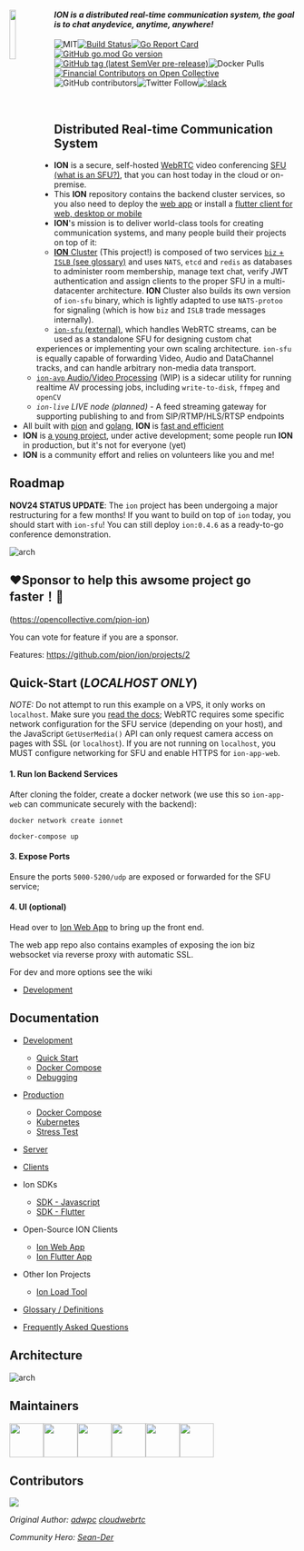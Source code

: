 
<div align=left><a href="https://github.com/pion/ion/wiki">
    <img src="https://github.com/pion/ion/raw/master/docs/imgs/ion.png" width = 15% align = "left">
</a>

#### *ION is a distributed real-time communication system, the goal is to chat anydevice, anytime, anywhere!*

![MIT](https://img.shields.io/badge/License-MIT-yellow.svg)[![Build Status](https://travis-ci.com/pion/ion.svg?branch=master)](https://travis-ci.com/pion/ion)[![Go Report Card](https://goreportcard.com/badge/github.com/pion/ion)![GitHub go.mod Go version](https://img.shields.io/github/go-mod/go-version/pion/ion)![GitHub tag (latest SemVer pre-release)](https://img.shields.io/github/v/tag/pion/ion?include_prereleases)](https://goreportcard.com/report/github.com/pion/ion)![Docker Pulls](https://img.shields.io/docker/pulls/pionwebrtc/ion-biz?style=plastic)[![Financial Contributors on Open Collective](https://opencollective.com/pion-ion/all/badge.svg?label=financial+contributors)](https://opencollective.com/pion-ion) ![GitHub contributors](https://img.shields.io/github/contributors-anon/pion/ion)![Twitter Follow](https://img.shields.io/twitter/follow/_PION?style=social)[![slack](https://img.shields.io/badge/join-us%20on%20slack-gray.svg?longCache=true&logo=slack&colorB=brightgreen)](https://pion.ly/slack)

<br />

## Distributed Real-time Communication System

+ **ION** is a secure, self-hosted [WebRTC](https://webrtc.org/) video conferencing [SFU (what is an SFU?)](https://testrtc.com/different-multiparty-video-conferencing/), that you can host today in the cloud or on-premise.
+ This **ION** repository contains the backend cluster services, so you also need to deploy the [web app](https://github.com/pion/ion-app-web) or install a [flutter client for web, desktop or mobile](https://github.com/pion/ion-app-flutter)
+ **ION**'s mission is to deliver world-class tools for creating communication systems, and many people build their projects on top of it:
  + [**ION** Cluster](https://github.com/pion/ion) (This project!) is composed of two services [`biz` + `ISLB` (see glossary)](docs/glossary.md) and uses `NATS`, `etcd` and `redis` as databases to administer room membership, manage text chat, verify JWT authentication and assign clients to the proper SFU in a multi-datacenter architecture. **ION** Cluster also builds its own version of `ion-sfu` binary, which is lightly adapted to use `NATS-protoo` for signaling (which is how `biz` and `ISLB` trade messages internally).
  + [`ion-sfu` (external)](https://github.com/pion/ion-sfu), which handles WebRTC streams, can be used as a standalone SFU for designing custom chat experiences or implementing your own scaling architecture. `ion-sfu` is equally capable of forwarding Video, Audio and DataChannel tracks, and can handle arbitrary non-media data transport.
  + [`ion-avp` Audio/Video Processing](https://github.com/pion/ion-avp) (WIP) is a sidecar utility for running realtime AV processing jobs, including `write-to-disk`, `ffmpeg` and `openCV`
  + *`ion-live` LIVE node (planned)* - A feed streaming gateway for supporting publishing to and from SIP/RTMP/HLS/RTSP endpoints
+ All built with [pion](https://pion.ly) and [golang](https://golang.org/), **ION** is [fast and efficient](docs/production/stress_test.md)
+ **ION** is [a young project](https://github.com/pion/ion/projects/2), under active development; some people run **ION** in production, but it's not for everyone (yet)
+ **ION** is a community effort and relies on volunteers like you and me!


## Roadmap

**NOV24 STATUS UPDATE**: The `ion` project has been undergoing a major restructuring for a few months! If you want to build on top of `ion` today, you should start with `ion-sfu`! You can still deploy `ion:0.4.6` as a ready-to-go conference demonstration.

![arch](https://github.com/pion/ion/raw/master/docs/imgs/ion-roadmap.png)

## ❤️Sponsor to help this awsome project go faster！🚀
(https://opencollective.com/pion-ion)

You can vote for feature if you are a sponsor.

Features: https://github.com/pion/ion/projects/2

## Quick-Start (*LOCALHOST ONLY*)

*NOTE:* Do not attempt to run this example on a VPS, it only works on `localhost`. Make sure you [read the docs](docs/production); WebRTC requires some specific network configuration for the SFU service (depending on your host), and the JavaScript `GetUserMedia()` API can only request camera access on pages with SSL (or `localhost`). If you are not running on `localhost`, you MUST configure networking for SFU and enable HTTPS for `ion-app-web`.


#### 1. Run Ion Backend Services
After cloning the folder, create a docker network (we use this so `ion-app-web` can communicate securely with the backend):
```
docker network create ionnet

docker-compose up
```

#### 3. Expose Ports

Ensure the ports `5000-5200/udp` are exposed or forwarded for the SFU service; 


#### 4. UI (optional)

Head over to [Ion Web App](https://github.com/pion/ion-app-web) to bring up the front end.

The web app repo also contains examples of exposing the ion biz websocket via reverse proxy with automatic SSL.

For dev and more options see the wiki

* [Development](https://github.com/pion/ion/tree/master/docs)



## Documentation
+ [Development](docs/dev/)
    + [Quick Start](docs/dev/quick_start.md)
    + [Docker Compose](docs/dev/docker.md)
    + [Debugging](docs/dev/debugging.md)
+ [Production](docs/production/)
    + [Docker Compose](docs/production/README.md)
    + [Kubernetes](kube/README.md)
    + [Stress Test](docs/production/stress_test.md)
+ [Server](docs/server_features.md)
+ [Clients](docs/client_features.md)
+ Ion SDKs
    + [SDK - Javascript](https://github.com/pion/ion-sdk-js)
    + [SDK - Flutter](https://github.com/pion/ion-sdk-flutter)
+ Open-Source ION Clients
    + [Ion Web App](https://github.com/pion/ion-app-web)
    + [Ion Flutter App](https://github.com/pion/ion-app-flutter)
+ Other Ion Projects
    + [Ion Load Tool](https://github.com/pion/ion-load-tool)


+ [Glossary / Definitions](docs/glossary.md)
+ [Frequently Asked Questions](docs/faq.md)

## Architecture
![arch](https://github.com/pion/ion/raw/master/docs/imgs/arch.png)

## Maintainers

<a href="https://github.com/adwpc"><img width="60" height="60" src="https://github.com/adwpc.png?size=500"/></a><a href="https://github.com/cloudwebrtc"><img width="60" height="60" src="https://github.com/cloudwebrtc.png?size=500"/></a><a href="https://github.com/kangshaojun"><img width="60" height="60" src="https://github.com/kangshaojun.png?size=500"/></a><a href="https://github.com/tarrencev"><img width="60" height="60" src="https://github.com/tarrencev.png?size=500"/></a><a href="https://github.com/jbrady42"><img width="60" height="60" src="https://github.com/jbrady42.png?size=500"/></a><a href="https://github.com/leewardbound"><img width="60" height="60" src="https://github.com/leewardbound.png?size=500"/></a>

## Contributors

<a href="https://github.com/pion/ion/graphs/contributors"><img src="https://opencollective.com/pion-ion/contributors.svg?width=890&button=false" /></a>

*Original Author: [adwpc](https://github.com/adwpc) [cloudwebrtc](https://github.com/cloudwebrtc)*

*Community Hero: [Sean-Der](https://github.com/Sean-Der)*
